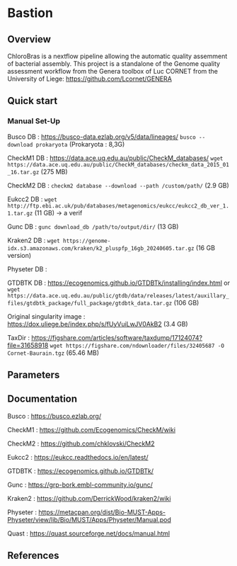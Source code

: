 # Bastion

## Overview

ChloroBras is a nextflow pipeline allowing the automatic quality assemment of bacterial assembly. This project is a standalone of the Genome quality assessment workflow from the Genera toolbox of Luc CORNET from the University of Liege: https://github.com/Lcornet/GENERA

## Quick start



### Manual Set-Up

Busco DB : https://busco-data.ezlab.org/v5/data/lineages/ `busco --download prokaryota` (Prokaryota : 8,3G)

CheckM1 DB : https://data.ace.uq.edu.au/public/CheckM_databases/ `wget https://data.ace.uq.edu.au/public/CheckM_databases/checkm_data_2015_01_16.tar.gz` (275 MB)

CheckM2 DB : `checkm2 database --download --path /custom/path/` (2.9 GB)

Eukcc2 DB : `wget http://ftp.ebi.ac.uk/pub/databases/metagenomics/eukcc/eukcc2_db_ver_1.1.tar.gz` (11 GB) -> a verif

Gunc DB : `gunc download_db /path/to/output/dir/` (13 GB)

Kraken2 DB : `wget https://genome-idx.s3.amazonaws.com/kraken/k2_pluspfp_16gb_20240605.tar.gz` (16 GB version)

Physeter DB : 

GTDBTK DB : https://ecogenomics.github.io/GTDBTk/installing/index.html or `wget https://data.ace.uq.edu.au/public/gtdb/data/releases/latest/auxillary_files/gtdbtk_package/full_package/gtdbtk_data.tar.gz` (106 GB)

Original singularity image : https://dox.uliege.be/index.php/s/fUyVuiLwJV0AkB2 (3.4 GB)

TaxDir : https://figshare.com/articles/software/taxdump/17124074?file=31658918 `wget https://figshare.com/ndownloader/files/32405687 -O Cornet-Baurain.tgz`  (65.46 MB)

## Parameters

## Documentation

Busco : https://busco.ezlab.org/

CheckM1 : https://github.com/Ecogenomics/CheckM/wiki

CheckM2 : https://github.com/chklovski/CheckM2

Eukcc2 : https://eukcc.readthedocs.io/en/latest/

GTDBTK : https://ecogenomics.github.io/GTDBTk/

Gunc : https://grp-bork.embl-community.io/gunc/

Kraken2 : https://github.com/DerrickWood/kraken2/wiki

Physeter :  https://metacpan.org/dist/Bio-MUST-Apps-Physeter/view/lib/Bio/MUST/Apps/Physeter/Manual.pod

Quast : https://quast.sourceforge.net/docs/manual.html

## References

